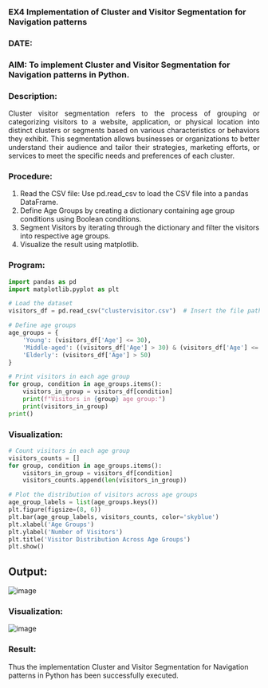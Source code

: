 ### EX4 Implementation of Cluster and Visitor Segmentation for Navigation patterns
### DATE: 
### AIM: To implement Cluster and Visitor Segmentation for Navigation patterns in Python.
### Description:
<div align= "justify">Cluster visitor segmentation refers to the process of grouping or categorizing visitors to a website, 
  application, or physical location into distinct clusters or segments based on various characteristics or behaviors they exhibit. 
  This segmentation allows businesses or organizations to better understand their audience and tailor their strategies, marketing efforts, 
  or services to meet the specific needs and preferences of each cluster.</div>
  
### Procedure:
1) Read the CSV file: Use pd.read_csv to load the CSV file into a pandas DataFrame.
2) Define Age Groups by creating a dictionary containing age group conditions using Boolean conditions.
3) Segment Visitors by iterating through the dictionary and filter the visitors into respective age groups.
4) Visualize the result using matplotlib.

### Program:
```python
import pandas as pd
import matplotlib.pyplot as plt

# Load the dataset
visitors_df = pd.read_csv("clustervisitor.csv")  # Insert the file path to your CSV file

# Define age groups
age_groups = {
    'Young': (visitors_df['Age'] <= 30),
    'Middle-aged': ((visitors_df['Age'] > 30) & (visitors_df['Age'] <= 50)),
    'Elderly': (visitors_df['Age'] > 50)
}

# Print visitors in each age group
for group, condition in age_groups.items():
    visitors_in_group = visitors_df[condition]
    print(f"Visitors in {group} age group:")
    print(visitors_in_group)
print()

```


### Visualization:
```python
# Count visitors in each age group
visitors_counts = []
for group, condition in age_groups.items():
    visitors_in_group = visitors_df[condition]
    visitors_counts.append(len(visitors_in_group))

# Plot the distribution of visitors across age groups
age_group_labels = list(age_groups.keys())
plt.figure(figsize=(8, 6))
plt.bar(age_group_labels, visitors_counts, color='skyblue')
plt.xlabel('Age Groups')
plt.ylabel('Number of Visitors')
plt.title('Visitor Distribution Across Age Groups')
plt.show()
```
## Output:
![image](https://github.com/user-attachments/assets/4146a7f0-fe7e-4525-9750-2cc3a13daf8c)

### Visualization:
![image](https://github.com/user-attachments/assets/2604523d-36e9-49fb-a89f-334c18e34cd1)


### Result:
Thus the implementation Cluster and Visitor Segmentation for Navigation patterns in Python has been successfully executed.
